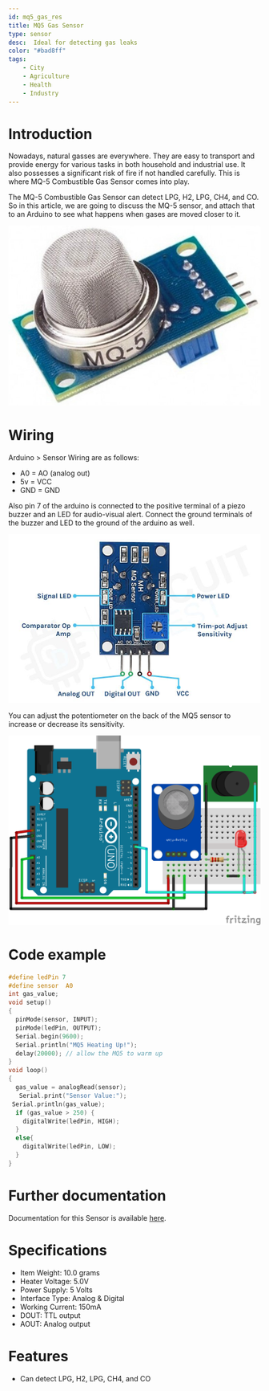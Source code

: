 ```yaml
---
id: mq5_gas_res
title: MQ5 Gas Sensor
type: sensor
desc:  Ideal for detecting gas leaks
color: "#bad8ff"
tags:
    - City
    - Agriculture
    - Health
    - Industry
---
```


# Introduction
Nowadays, natural gasses are everywhere. They are easy to transport and provide energy for various tasks in both household and industrial use. It also possesses a significant risk of fire if not handled carefully. This is where MQ-5 Combustible Gas Sensor comes into play. 

The MQ-5 Combustible Gas Sensor can detect LPG, H2, LPG, CH4, and CO. So in this article, we are going to discuss the MQ-5 sensor, and attach that to an Arduino to see what happens when gases are moved closer to it.

![picxxyyzz](img/pic1.jpg)

# Wiring

Arduino > Sensor Wiring are as follows:
- A0 = AO (analog out)
- 5v = VCC
- GND = GND

Also pin 7 of the arduino is connected to the positive terminal of a piezo buzzer and an LED for audio-visual alert.
Connect the ground terminals of the buzzer and LED to the ground of the arduino as well.

![picxxyyzz](img/pic2.jpg)

You can adjust the potentiometer on the back of the MQ5 sensor to increase or decrease its sensitivity.

![picxxyyzz](img/pic3.png)

# Code example

```c
#define ledPin 7
#define sensor  A0
int gas_value;
void setup()
{
  pinMode(sensor, INPUT);
  pinMode(ledPin, OUTPUT);
  Serial.begin(9600);
  Serial.println("MQ5 Heating Up!");
  delay(20000); // allow the MQ5 to warm up
}
void loop()
{
  gas_value = analogRead(sensor);
   Serial.print("Sensor Value:");
 Serial.println(gas_value);
  if (gas_value > 250) {
    digitalWrite(ledPin, HIGH);
  }
  else{
    digitalWrite(ledPin, LOW);
  }
}
```

# Further documentation
Documentation for this Sensor is available [here](https://circuitdigest.com/microcontroller-projects/interfacing-mq5-gas-sensor-with-arduino).

# Specifications

- Item Weight: 10.0 grams
- Heater Voltage: 5.0V
- Power Supply: 5 Volts
- Interface Type: Analog & Digital
- Working Current: 150mA
- DOUT: TTL output
- AOUT: Analog output

# Features
- Can detect LPG, H2, LPG, CH4, and CO
